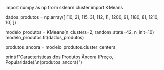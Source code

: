 import numpy as np
from sklearn.cluster import KMeans

dados_produtos = np.array([
    [10, 2], [15, 3], [12, 1],
    [200, 9], [180, 8], [210, 10]
])

modelo_produtos = KMeans(n_clusters=2, random_state=42, n_init=10)
modelo_produtos.fit(dados_produtos)

produtos_ancora = modelo_produtos.cluster_centers_

print(f"Características dos Produtos Âncora (Preço, Popularidade):\n{produtos_ancora}")
